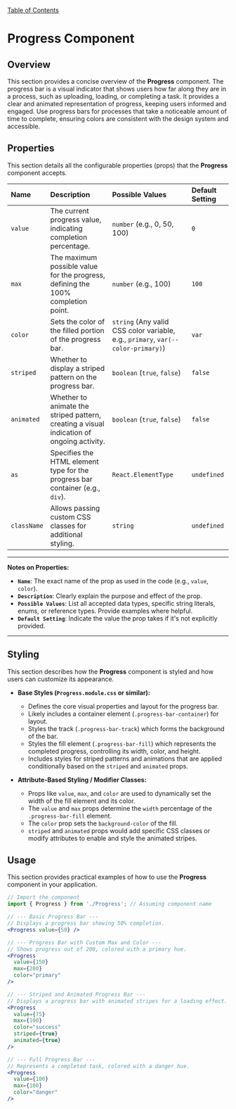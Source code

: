 [Table of Contents](../../toc.md)

# Progress Component

## Overview
This section provides a concise overview of the **Progress** component. The progress bar is a visual indicator that shows users how far along they are in a process, such as uploading, loading, or completing a task. It provides a clear and animated representation of progress, keeping users informed and engaged. Use progress bars for processes that take a noticeable amount of time to complete, ensuring colors are consistent with the design system and accessible.

## Properties
This section details all the configurable properties (props) that the **Progress** component accepts.

| Name      | Description                                                                                                   | Possible Values                                                                              | Default Setting |
| :-------- | :------------------------------------------------------------------------------------------------------------ | :------------------------------------------------------------------------------------------- | :-------------- |
| `value`   | The current progress value, indicating completion percentage.                                                 | `number` (e.g., 0, 50, 100)                                                                  | `0`             |
| `max`     | The maximum possible value for the progress, defining the 100% completion point.                              | `number` (e.g., 100)                                                                         | `100`           |
| `color`   | Sets the color of the filled portion of the progress bar.                                                     | `string` (Any valid CSS color variable, e.g., `primary`, `var(--color-primary)`)           | `var`           |
| `striped` | Whether to display a striped pattern on the progress bar.                                                     | `boolean` (`true`, `false`)                                                                  | `false`         |
| `animated`| Whether to animate the striped pattern, creating a visual indication of ongoing activity.                     | `boolean` (`true`, `false`)                                                                  | `false`         |
| `as`      | Specifies the HTML element type for the progress bar container (e.g., `div`).                                 | `React.ElementType`                                                                          | `undefined`     |
| `className`| Allows passing custom CSS classes for additional styling.                                                     | `string`                                                                                     | `undefined`     |

---
**Notes on Properties:**
*   **`Name`**: The exact name of the prop as used in the code (e.g., `value`, `color`).
*   **`Description`**: Clearly explain the purpose and effect of the prop.
*   **`Possible Values`**: List all accepted data types, specific string literals, enums, or reference types. Provide examples where helpful.
*   **`Default Setting`**: Indicate the value the prop takes if it's not explicitly provided.
---

## Styling
This section describes how the **Progress** component is styled and how users can customize its appearance.

*   **Base Styles (`Progress.module.css` or similar):**
    *   Defines the core visual properties and layout for the progress bar.
    *   Likely includes a container element (`.progress-bar-container`) for layout.
    *   Styles the track (`.progress-bar-track`) which forms the background of the bar.
    *   Styles the fill element (`.progress-bar-fill`) which represents the completed progress, controlling its width, color, and height.
    *   Includes styles for striped patterns and animations that are applied conditionally based on the `striped` and `animated` props.

*   **Attribute-Based Styling / Modifier Classes:**
    *   Props like `value`, `max`, and `color` are used to dynamically set the width of the fill element and its color.
    *   The `value` and `max` props determine the `width` percentage of the `.progress-bar-fill` element.
    *   The `color` prop sets the `background-color` of the fill.
    *   `striped` and `animated` props would add specific CSS classes or modify attributes to enable and style the animated stripes.

## Usage
This section provides practical examples of how to use the **Progress** component in your application.

```jsx
// Import the component
import { Progress } from './Progress'; // Assuming component name

// --- Basic Progress Bar ---
// Displays a progress bar showing 50% completion.
<Progress value={50} />

// --- Progress Bar with Custom Max and Color ---
// Shows progress out of 200, colored with a primary hue.
<Progress
  value={150}
  max={200}
  color="primary"
/>

// --- Striped and Animated Progress Bar ---
// Displays a progress bar with animated stripes for a loading effect.
<Progress
  value={75}
  max={100}
  color="success"
  striped={true}
  animated={true}
/>

// --- Full Progress Bar ---
// Represents a completed task, colored with a danger hue.
<Progress
  value={100}
  max={100}
  color="danger"
/>
```
